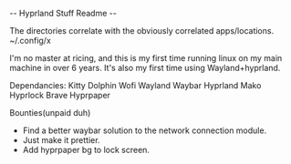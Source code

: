 -- Hyprland Stuff Readme --

The directories correlate with the obviously correlated apps/locations.
~/.config/x

I'm no master at ricing, and this is my first time running linux on my main machine in over 6 years. It's also my first time using Wayland+hyprland.


Dependancies:
Kitty
Dolphin
Wofi
Wayland
Waybar
Hyprland
Mako
Hyprlock
Brave
Hyprpaper

Bounties(unpaid duh)
- Find a better waybar solution to the network connection module.
- Just make it prettier.
- Add hyprpaper bg to lock screen.
